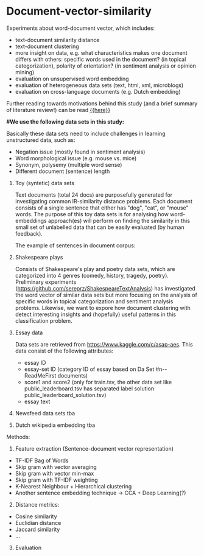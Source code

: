 # Document-vector-similarity

Experiments about word-document vector, which includes:
- text-document similarity distance
- text-document clustering
- more insight on data, e.g. what characteristics makes one document differs with others: specific words used in the document? (in topical categorization), polarity of orientation? (in sentiment analysis or opinion mining)   
- evaluation on unsupervised word embedding
- evaluation of heterogeneous data sets (text, html, xml, microblogs)
- evaluation on cross-language documents (e.g. Dutch embedding)

Further reading towards motivations behind this study (and a brief summary of literature review!) can be read <a href="Background-Motivations.md"> {{here}} </a>

**#We use the following data sets in this study:**

Basically these data sets need to include challenges in learning unstructured data, such as:
- Negation issue (mostly found in sentiment analysis) 
- Word morphological issue (e.g. mouse vs. mice)
- Synonym, polysemy (multiple word sense)
- Different document (sentence) length

1. Toy (syntetic) data sets
   
   Text documents (total 24 docs) are purposefully generated for investigating common IR-similarity distance problems. Each document consists of a single sentence that either has "dog", "cat", or "mouse" words. The purpose of this toy data sets is for analysing how word-embeddings approach(es) will perform on finding the similarity in this small set of unlabelled data that can be easily evaluated (by human feedback). 
   
   The example of sentences in document corpus:
   
2. Shakespeare plays
   
   Consists of Shakespeare's play and poetry data sets, which are categorized into 4 genres (comedy, history, tragedy, poetry). Preliminary experiments (https://github.com/sereprz/ShakespeareTextAnalysis) has investigated the word vector of similar data sets but more focusing on the analysis of specific words in topical categorization and sentiment analysis problems. Likewise, we want to expore how document clustering with detect interesting insights and (hopefully) useful patterns in this classification problem.


3. Essay data

   Data sets are retrieved from https://www.kaggle.com/c/asap-aes. This data consist of the following attributes:
   - essay ID
   - essay-set ID (category ID of essay based on Da Set #n--ReadMeFirst documents)
   - score1 and score2 (only for train.tsv, the other data set like public_leaderboard.tsv has separated label solution public_leaderboard_solution.tsv)
   - essay text

4. Newsfeed data sets
   tba

5. Dutch wikipedia embedding
   tba

Methods:

1. Feature extraction (Sentence-document vector representation)
<ul><li>TF-IDF Bag of Words</li><li>Skip gram with vector averaging</li><li>Skip gram with vector min-max</li><li>Skip gram with TF-IDF weighting</li><li>K-Nearest Neighbour + Hierarchical clustering</li><li>Another sentence embedding technique -> CCA + Deep Learning(?)</li></ul>

2. Distance metrics:
<ul><li>Cosine similarity</li><li>Euclidian distance</li><li>Jaccard similarity</li><li>...</li></ul>

3. Evaluation


